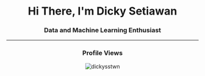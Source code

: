 <h1 align="center">Hi There, I'm Dicky Setiawan</h1>
<h3 align="center">Data and Machine Learning Enthusiast</h3>
<hr />

<h3 align="center">Profile Views</h3>
<p align="center"><img src="https://komarev.com/ghpvc/?username=dickysstwn&label=Profile%20views&color=0e75b6&style=flat" alt="dickysstwn" /></p>
